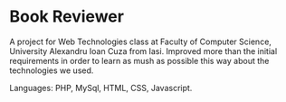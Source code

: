 # Book Reviewer
A project for Web Technologies class at Faculty of Computer Science, University Alexandru Ioan Cuza from Iasi.
Improved more than the initial requirements in order to learn as mush as possible this way about the technologies we used.

Languages: PHP, MySql, HTML, CSS, Javascript.
